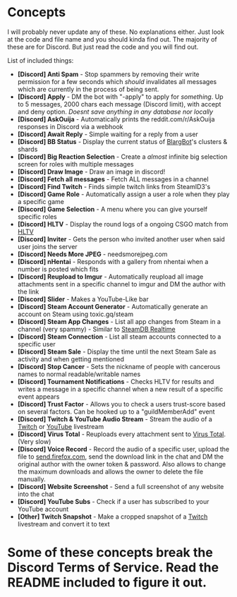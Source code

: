 # Concepts
I will probably never update any of these. No explanations either. Just look at the code and file name and you should kinda find out. The majority of these are for Discord. But just read the code and you will find out.

List of included things:
- **[Discord] Anti Spam** - Stop spammers by removing their write permission for a few seconds which *should*  invalidates all messages which are currently in the process of being sent.
- **[Discord] Apply** - DM the bot with "-apply" to apply for *something*. Up to 5 messages, 2000 chars each message (Discord limit), with accept and deny option. *Doesnt save anything in any database nor locally*
- **[Discord] AskOuija** - Automatically prints the reddit.com/r/AskOuija responses in Discord via a webhook
- **[Discord] Await Reply** - Simple waiting for a reply from a user
- **[Discord] BB Status** - Display the current status of [BlargBot](https://blargbot.xyz)'s clusters & shards
- **[Discord] Big Reaction Selection** - Create a *almost* infinite big selection screen for roles with multiple messages
- **[Discord] Draw Image** - Draw an image in discord!
- **[Discord] Fetch all messages** - Fetch ALL messages in a channel
- **[Discord] Find Twitch** - Finds simple twitch links from SteamID3's
- **[Discord] Game Role** - Automatically assign a user a role when they play a specific game
- **[Discord] Game Selection** - A menu where you can give yourself specific roles
- **[Discord] HLTV** - Display the round logs of a ongoing CSGO match from [HLTV](https://hltv.org)
- **[Discord] Inviter** - Gets the person who invited another user when said user joins the server
- **[Discord] Needs More JPEG** - needsmorejpeg.com
- **[Discord] nHentai** - Responds with a gallery from nhentai when a number is posted which fits
- **[Discord] Reupload to Imgur** - Automatically reupload all image attachments sent in a specific channel to imgur and DM the author with the link
- **[Discord] Slider** - Makes a YouTube-Like bar
- **[Discord] Steam Account Generator** - Automatically generate an account on Steam using toxic.gq/steam
- **[Discord] Steam App Changes** - List all app changes from Steam in a channel (very spammy) - Similar to [SteamDB Realtime](https://steamdb.info/realtime/)
- **[Discord] Steam Connection** - List all steam accounts connected to a specific user
- **[Discord] Steam Sale** - Display the time until the next Steam Sale as activity and when getting mentioned
- **[Discord] Stop Cancer** - Sets the nickname of people with cancerous names to normal readable/writable names
- **[Discord] Tournament Notifications** - Checks HLTV for results and writes a message in a specific channel when a new result of a specific event appears
- **[Discord] Trust Factor** - Allows you to check a users trust-score based on several factors. Can be hooked up to a "guildMemberAdd" event
- **[Discord] Twitch & YouTube Audio Stream** - Stream the audio of a [Twitch](https://twitch.tv) or [YouTube](https://youtube.com) livestream
- **[Discord] Virus Total** - Reuploads every attachment sent to [Virus Total](https://www.virustotal.com). (Very slow)
- **[Discord] Voice Record** - Record the audio of a specific user, upload the file to [send.firefox.com](https://send.firefox.com), send the download link in the chat and DM the original author with the owner token & password. Also allows to change the maximum downloads and allows the owner to delete the file manually.
- **[Discord] Website Screenshot** - Send a full screenshot of any website into the chat
- **[Discord] YouTube Subs** - Check if a user has subscribed to your YouTube account
- **[Other] Twitch Snapshot** - Make a cropped snapshot of a [Twitch](https://twitch.tv) livestream and convert it to text

# Some of these concepts break the Discord Terms of Service. Read the README included to figure it out.

